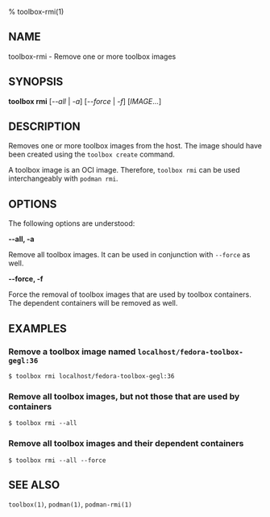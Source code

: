 % toolbox-rmi(1)

## NAME
toolbox\-rmi - Remove one or more toolbox images

## SYNOPSIS
**toolbox rmi** [*--all* | *-a*] [*--force* | *-f*] [*IMAGE*...]

## DESCRIPTION

Removes one or more toolbox images from the host. The image should have been
created using the `toolbox create` command.

A toolbox image is an OCI image. Therefore, `toolbox rmi` can be used
interchangeably with `podman rmi`.

## OPTIONS ##

The following options are understood:

**--all, -a**

Remove all toolbox images. It can be used in conjunction with `--force` as well.

**--force, -f**

Force the removal of toolbox images that are used by toolbox containers. The
dependent containers will be removed as well.

## EXAMPLES

### Remove a toolbox image named `localhost/fedora-toolbox-gegl:36`

```
$ toolbox rmi localhost/fedora-toolbox-gegl:36
```

### Remove all toolbox images, but not those that are used by containers

```
$ toolbox rmi --all
```

### Remove all toolbox images and their dependent containers

```
$ toolbox rmi --all --force
```

## SEE ALSO

`toolbox(1)`, `podman(1)`, `podman-rmi(1)`
